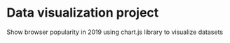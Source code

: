# Data visualization project

Show browser popularity in 2019 using chart.js library to visualize datasets
